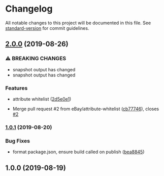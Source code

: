 # Changelog

All notable changes to this project will be documented in this file. See [standard-version](https://github.com/conventional-changelog/standard-version) for commit guidelines.

## [2.0.0](https://github.com/eBay/visual-html/compare/v1.0.1...v2.0.0) (2019-08-26)


### ⚠ BREAKING CHANGES

* snapshot output has changed
* snapshot output has changed

### Features

* attribute whitelist ([2d5e0e1](https://github.com/eBay/visual-html/commit/2d5e0e1))


* Merge pull request #2 from eBay/attribute-whitelist ([cb77746](https://github.com/eBay/visual-html/commit/cb77746)), closes [#2](https://github.com/eBay/visual-html/issues/2)

### [1.0.1](https://github.com/eBay/visual-html/compare/v1.0.0...v1.0.1) (2019-08-20)


### Bug Fixes

* format package.json, ensure build called on publish ([bea8845](https://github.com/eBay/visual-html/commit/bea8845))

## 1.0.0 (2019-08-19)
